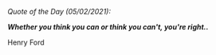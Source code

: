 *Quote of the Day (05/02/2021):*

_**Whether you think you can or think you can't, you're right..**_

Henry Ford